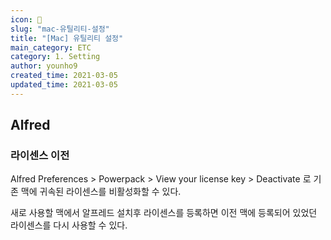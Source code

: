 ```yaml
---
icon: 🍎
slug: "mac-유틸리티-설정"
title: "[Mac] 유틸리티 설정"
main_category: ETC
category: 1. Setting
author: younho9
created_time: 2021-03-05
updated_time: 2021-03-05
---
```


## Alfred

### 라이센스 이전

Alfred Preferences > Powerpack > View your license key > Deactivate 로 기존 맥에 귀속된 라이센스를 비활성화할 수 있다.

새로 사용할 맥에서 알프레드 설치후 라이센스를 등록하면 이전 맥에 등록되어 있었던 라이센스를 다시 사용할 수 있다.
